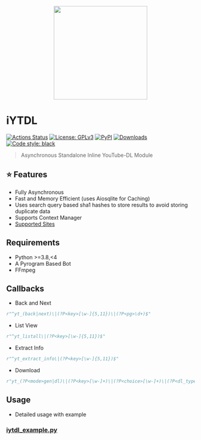 <p align="center">
<img src="https://i.imgur.com/Q94CDKC.png" width=250px>

# iYTDL

<a href="https://github.com/iytdl/iytdl/actions"><img alt="Actions Status" src="https://github.com/psf/black/workflows/Primer/badge.svg"></a>
<a href="https://github.com/iytdl/iytdl/blob/main/LICENSE"><img alt="License: GPLv3" src="https://img.shields.io/badge/License-GPLv3-blue.svg"></a>
<a href="https://pypi.org/project/iytdl/"><img alt="PyPI" src="https://img.shields.io/pypi/v/iytdl"></a>
<a href="https://pepy.tech/project/iytdl"><img alt="Downloads" src="https://pepy.tech/badge/iytdl"></a>
<a href="https://github.com/psf/black"><img alt="Code style: black" src="https://img.shields.io/badge/code%20style-black-000000.svg"></a>

</p>

> Asynchronous Standalone Inline YouTube-DL Module

## ⭐️ Features

- Fully Asynchronous
- Fast and Memory Efficient (uses Aiosqlite for Caching)
- Uses search query based sha1 hashes to store results to avoid storing duplicate data
- Supports Context Manager
- [Supported Sites](https://ytdl-org.github.io/youtube-dl/supportedsites.html)

## Requirements

- Python >=3.8,<4
- A Pyrogram Based Bot
- FFmpeg

## Callbacks

- Back and Next

```python
r"^yt_(back|next)\|(?P<key>[\w-]{5,11})\|(?P<pg>\d+)$"
```

- List View

```python
r"^yt_listall\|(?P<key>[\w-]{5,11})$"
```

- Extract Info

```python
r"^yt_extract_info\|(?P<key>[\w-]{5,11})$"
```

- Download

```python
r"yt_(?P<mode>gen|dl)\|(?P<key>[\w-]+)\|(?P<choice>[\w-]+)\|(?P<dl_type>a|v)$"
```

## Usage

- Detailed usage with example

### [iytdl_example.py](https://github.com/iytdl/iytdl/blob/master/example/iytdl_example.py)
